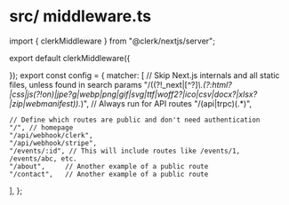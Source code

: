 # src/ middleware.ts

import { clerkMiddleware } from "@clerk/nextjs/server";

export default clerkMiddleware({
  
});
export const config = {
  matcher: [
    // Skip Next.js internals and all static files, unless found in search params
    "/((?!_next|[^?]*\\.(?:html?|css|js(?!on)|jpe?g|webp|png|gif|svg|ttf|woff2?|ico|csv|docx?|xlsx?|zip|webmanifest)).*)",
    // Always run for API routes
    "/(api|trpc)(.*)",

    // Define which routes are public and don't need authentication
    "/", // homepage
    "/api/webhook/clerk",
    "/api/webhook/stripe",
    "/events/:id", // This will include routes like /events/1, /events/abc, etc.
    "/about",     // Another example of a public route
    "/contact",   // Another example of a public route
  ],
};
